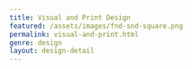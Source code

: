 ```yaml
---
title: Visual and Print Design
featured: /assets/images/fnd-snd-square.png
permalink: visual-and-print.html
genre: design
layout: design-detail
---
```

